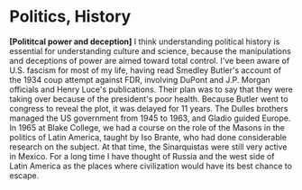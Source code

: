 # Politics, History

**[Polititcal power and deception]**
I think understanding political history is essential for understanding culture and science, because the manipulations and deceptions of power are aimed toward total control. I've been aware of U.S. fascism for most of my life, having read Smedley Butler's account of the 1934 coup attempt against FDR, involving DuPont and J.P. Morgan officials and Henry Luce's publications. Their plan was to say that they were taking over because of the president's poor health. Because Butler went to congress to reveal the plot, it was delayed for 11 years. The Dulles brothers managed the US government from 1945 to 1963, and Gladio guided Europe. In 1965 at Blake College, we had a course on the role of the Masons in the politics of Latin America, taught by Iso Brante, who had done considerable research on the subject. At that time, the Sinarquistas were still very active in Mexico. For a long time I have thought of Russia and the west side of Latin America as the places where civilization would have its best chance to escape.
